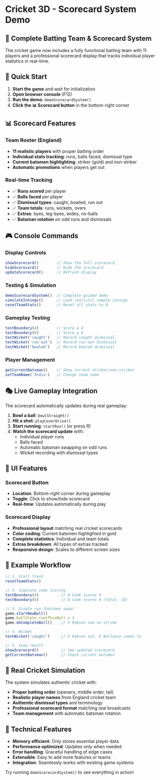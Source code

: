 # Cricket 3D - Scorecard System Demo

## 🏏 Complete Batting Team & Scorecard System

The cricket game now includes a fully functional batting team with 11 players and a professional scorecard display that tracks individual player statistics in real-time.

## 🎯 Quick Start

1. **Start the game** and wait for initialization
2. **Open browser console** (F12)
3. **Run the demo**: `demoScorecardSystem()`
4. **Click the 📊 Scorecard button** in the bottom-right corner

## 📊 Scorecard Features

### Team Roster (England)
- **11 realistic players** with proper batting order
- **Individual stats tracking**: runs, balls faced, dismissal type
- **Current batsmen highlighting**: striker (gold) and non-striker
- **Automatic promotions** when players get out

### Real-time Tracking
- ✅ **Runs scored** per player
- ✅ **Balls faced** per player  
- ✅ **Dismissal types**: caught, bowled, run out
- ✅ **Team totals**: runs, wickets, overs
- ✅ **Extras**: byes, leg-byes, wides, no-balls
- ✅ **Batsman rotation** on odd runs and dismissals

## 🎮 Console Commands

### Display Controls
```javascript
showScorecard()        // Show the full scorecard
hideScorecard()        // Hide the scorecard
updateScorecard()      // Refresh display
```

### Testing & Simulation
```javascript
demoScorecardSystem()  // Complete guided demo
simulateInnings()      // Load realistic sample innings
resetTeamStats()       // Reset all stats to 0
```

### Gameplay Testing
```javascript
testBoundary(4)        // Score a 4
testBoundary(6)        // Score a 6
testWicket('caught')   // Record caught dismissal
testWicket('run out')  // Record run-out dismissal
testWicket('bowled')   // Record bowled dismissal
```

### Player Management
```javascript
getCurrentBatsman()    // Show current striker/non-striker
setTeamName('India')   // Change team name
```

## 🎭 Live Gameplay Integration

The scorecard automatically updates during real gameplay:

1. **Bowl a ball**: `bowlStraight()`
2. **Hit a shot**: `playCoverDrive()`
3. **Start running**: `startRun()` (or press R)
4. **Watch the scorecard update** with:
   - Individual player runs
   - Balls faced
   - Automatic batsman swapping on odd runs
   - Wicket recording with dismissal types

## 📱 UI Features

### Scorecard Button
- **Location**: Bottom-right corner during gameplay
- **Toggle**: Click to show/hide scorecard
- **Real-time**: Updates automatically during play

### Scorecard Display
- **Professional layout** matching real cricket scorecards
- **Color coding**: Current batsmen highlighted in gold
- **Complete statistics**: Individual and team totals
- **Extras breakdown**: All types of extras tracked
- **Responsive design**: Scales to different screen sizes

## 🧪 Example Workflow

```javascript
// 1. Start fresh
resetTeamStats()

// 2. Simulate some scoring
testBoundary(4)          // A Cook scores 4
testBoundary(6)          // A Cook scores 6 (total: 10)

// 3. Single run (batsmen swap)
game.startNewBall()
game.ballState.runsThisBall = 1
game.doCompleteBall()    // S Robson now on strike

// 4. Wicket
testWicket('caught')     // S Robson out, G Ballance comes in

// 5. View result
showScorecard()          // See updated scorecard
getCurrentBatsman()      // Check current batsmen
```

## 🎯 Real Cricket Simulation

The system simulates authentic cricket with:

- **Proper batting order** (openers, middle order, tail)
- **Realistic player names** from England cricket team
- **Authentic dismissal types** and terminology
- **Professional scorecard format** matching real broadcasts
- **Team management** with automatic batsman rotation

## 🔧 Technical Features

- **Memory efficient**: Only stores essential player data
- **Performance optimized**: Updates only when needed
- **Error handling**: Graceful handling of edge cases
- **Extensible**: Easy to add more features or teams
- **Integration**: Seamlessly works with existing game systems

Try running `demoScorecardSystem()` to see everything in action! 